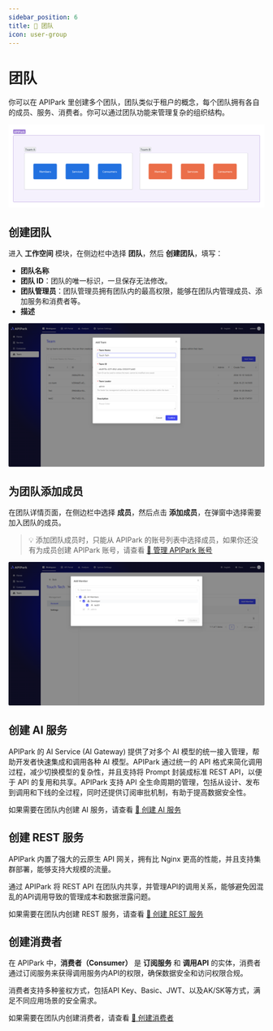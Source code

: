 ```yaml
---
sidebar_position: 6
title: 🤝 团队
icon: user-group
---
```


# 团队

你可以在 APIPark 里创建多个团队，团队类似于租户的概念，每个团队拥有各自的成员、服务、消费者。你可以通过团队功能来管理复杂的组织结构。

![](images/2024-10-28-22-11-37.png)

## 创建团队

进入 **工作空间** 模块，在侧边栏中选择 **团队**，然后 **创建团队**，填写：

* **团队名称**
* **团队 ID**：团队的唯一标识，一旦保存无法修改。
* **团队管理员**：团队管理员拥有团队内的最高权限，能够在团队内管理成员、添加服务和消费者等。
* **描述**

![](images/cd907e5cc59c79d0f0.png)

## 为团队添加成员

在团队详情页面，在侧边栏中选择 **成员**，然后点击 **添加成员**，在弹窗中选择需要加入团队的成员。

> 💡 添加团队成员时，只能从 APIPark 的账号列表中选择成员，如果你还没有为成员创建 APIPark 账号，请查看 [🔗 管理 APIPark 账号](system_setting/account_role.md)

![](images/2024-10-28-21-53-07.png)

## 创建 AI 服务

APIPark 的 AI Service (AI Gateway) 提供了对多个 AI 模型的统一接入管理，帮助开发者快速集成和调用各种 AI 模型。APIPark 通过统一的 API 格式来简化调用过程，减少切换模型的复杂性，并且支持将 Prompt 封装成标准 REST API，以便于 API 的复用和共享。APIPark 支持 API 全生命周期的管理，包括从设计、发布到调用和下线的全过程，同时还提供订阅审批机制，有助于提高数据安全性。

如果需要在团队内创建 AI 服务，请查看 [🔗 创建 AI 服务](services/ai_services.md)

## 创建 REST 服务

APIPark 内置了强大的云原生 API 网关，拥有比 Nginx 更高的性能，并且支持集群部署，能够支持大规模的流量。

通过 APIPark 将 REST API 在团队内共享，并管理API的调用关系，能够避免因混乱的API调用导致的管理成本和数据泄露问题。

如果需要在团队内创建 REST 服务，请查看 [🔗 创建 REST 服务](services/rest_services.md)

## 创建消费者

在 APIPark 中，**消费者（Consumer）** 是 **订阅服务** 和 **调用API** 的实体，消费者通过订阅服务来获得调用服务内API的权限，确保数据安全和访问权限合规。

消费者支持多种鉴权方式，包括API Key、Basic、JWT、以及AK/SK等方式，满足不同应用场景的安全需求。

如果需要在团队内创建消费者，请查看 [🔗 创建消费者](consumers.md)

